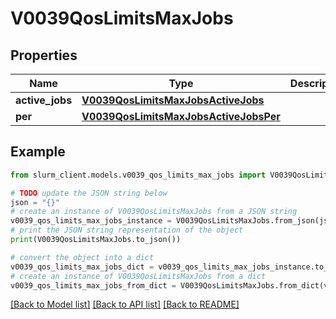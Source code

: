 # V0039QosLimitsMaxJobs


## Properties

Name | Type | Description | Notes
------------ | ------------- | ------------- | -------------
**active_jobs** | [**V0039QosLimitsMaxJobsActiveJobs**](V0039QosLimitsMaxJobsActiveJobs.md) |  | [optional] 
**per** | [**V0039QosLimitsMaxJobsActiveJobsPer**](V0039QosLimitsMaxJobsActiveJobsPer.md) |  | [optional] 

## Example

```python
from slurm_client.models.v0039_qos_limits_max_jobs import V0039QosLimitsMaxJobs

# TODO update the JSON string below
json = "{}"
# create an instance of V0039QosLimitsMaxJobs from a JSON string
v0039_qos_limits_max_jobs_instance = V0039QosLimitsMaxJobs.from_json(json)
# print the JSON string representation of the object
print(V0039QosLimitsMaxJobs.to_json())

# convert the object into a dict
v0039_qos_limits_max_jobs_dict = v0039_qos_limits_max_jobs_instance.to_dict()
# create an instance of V0039QosLimitsMaxJobs from a dict
v0039_qos_limits_max_jobs_from_dict = V0039QosLimitsMaxJobs.from_dict(v0039_qos_limits_max_jobs_dict)
```
[[Back to Model list]](../README.md#documentation-for-models) [[Back to API list]](../README.md#documentation-for-api-endpoints) [[Back to README]](../README.md)


